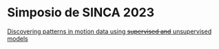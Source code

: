 #  Simposio de SINCA 2023

[Discovering patterns in motion data using ~~supervised and~~ unsupervised models](https://jealcalat.github.io/sinca2023)

